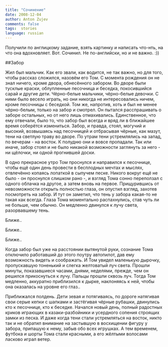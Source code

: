 ```yaml
---
title: "Сочинение"
date: 2008-12-04
author: Anton Zujev
comments: false
tags:  stories
language: russian
---
```


Получили по англицкому задание, взять картинку и написать что-нть, на что она вдохновляет. Вот. Сочинил. Не по-английски, но и не важно. :))

##Забор

Жил был мальчик. Как его звали, как водится, не так важно, но для того, чтобы рассказ сложился, назовём его Том. С момента рождения он не знал ничего, кроме двора, обнесённого забором. Во дворе были тусклые краски, облупленные песочница и беседка, покосившийся сарай и другие дети. Чёрно-белые мальчики, чёрно-белые девочки. С ними было весело играть, но они никогда не интересовались ничем, кроме песочницы с беседкой. Том же, напротив, хоть и был не менее чёрно-белым, только на забор и смотрел. Он пытался расспрашивать о заборе остальных, но от него лишь отмахивались. Единственное, что ему отвечали, было то, что забор был всегда и вряд ли в ближайшее время соберётся измениться. Забор, и правда, стоял, могучий и высокий, возвышаясь над песочницей и отбрасывая чёрные, как мазут, тени на светлую траву во дворе. По утрам тени устремлялись на запад, по вечерам - на восток. К полудню они и вовсе пропадали. Так или иначе, забор стоял и не было никакой возможности заглянуть за него - ни щёлочки, ни одной прогнившей доски.

В одно прекрасное утро Том проснулся и направился к песочнице, чтобы ещё один день провести в бесплодных мечтах и мыслях, отвлечённо копаясь лопаткой в сыпучем песке. Никого вокруг ещё не было - он проснулся слишком рано -, и взгляд Тома сонно переползал с одного облачка на другое, а затем вновь на первое. Прищурившись от невозможности открыть полностью глаза, он опустил взгляд, захотев посмотреть на забор. И тут он заметил, что тень у забора какая-то не такая как всегда. Глаза Тома моментально распахнулись, став чуть ли не больше, чем обычно. Он медленно двинулся к лучу света, разорвавшему тень.

Ближе..

Ближе..

Ближе..

Когда забор был уже на расстоянии вытянутой руки, сознание Тома отключило работавший до этого поутру автопилот, дав ему возможность видеть и соображать. И Том увидел маленькую дырочку, пропускавшую тоненький и слегка желтоватый луч света. Прошли минуты, показавшиеся часами, днями, неделями, прежде, чем он решился прикоснуться к лучу. Пальцы прошли сквозь луч. Тогда Том медленно, аккуратно приблизился к дырке, наклоняясь к ней, чтобы она оказалась на уровне его глаз..

Приближался полдень. Дети зевая и потягиваясь, по дороге натягивая свои серые кепки с шапками и застёгивая чёрные рубашки, двинулись кто к песочнице, кто к беседке. Начался новый день, полный радостных криков играющих в казаки-разбойники и усердного сопения строящих замки из песка. И даже когда тени стали устремляться на восток, никто так и не обратил внимание на застывшую в восхищении фигуру у забора, припашую к нему, забыв обо всех игрушках. А тем временем, футбока и шорты Тома стали красными, а его жёлтыми волосами ласково играл ветер.